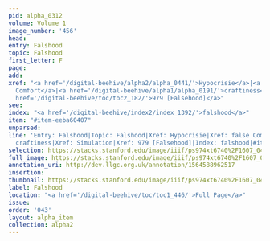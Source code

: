 ```yaml
---
pid: alpha_0312
volume: Volume 1
image_number: '456'
head: 
entry: Falshood
topic: Falshood
first_letter: F
page: 
add: 
xref: "<a href='/digital-beehive/alpha2/alpha_0441/'>Hypocrisie</a>|<a href='/digital-beehive/alpha1/alpha_0156/'>false
  Comfort</a>|<a href='/digital-beehive/alpha1/alpha_0191/'>craftiness</a>|<a href='/digital-beehive/alpha4/alpha_0877/'>Simulation</a>|<a
  href='/digital-beehive/toc/toc2_182/'>979 [Falsehood]</a>"
see: 
index: "<a href='/digital-beehive/index2/index_1392/'>falshood</a>"
item: "#item-eeba60407"
unparsed: 
line: 'Entry: Falshood|Topic: Falshood|Xref: Hypocrisie|Xref: false Comfort|Xref:
  craftiness|Xref: Simulation|Xref: 979 [Falsehood]|Index: falshood|#item-eeba60407'
selection: https://stacks.stanford.edu/image/iiif/ps974xt6740%2F1607_0455/727,2187,3011,693/full/0/default.jpg
full_image: https://stacks.stanford.edu/image/iiif/ps974xt6740%2F1607_0455/full/full/0/default.jpg
annotation_uri: http://dev.llgc.org.uk/annotation/1564588962517
insertion: 
thumbnail: https://stacks.stanford.edu/image/iiif/ps974xt6740%2F1607_0455/727,2187,600,180/250,/0/default.jpg
label: Falshood
location: "<a href='/digital-beehive/toc/toc1_446/'>Full Page</a>"
issue: 
order: '043'
layout: alpha_item
collection: alpha2
---
```

